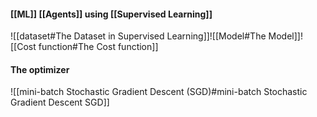 #### [[ML]] [[Agents]] using [[Supervised Learning]]
![[dataset#The Dataset in Supervised Learning]]![[Model#The Model]]![[Cost function#The Cost function]]
#### The optimizer
![[mini-batch Stochastic Gradient Descent (SGD)#mini-batch Stochastic Gradient Descent SGD]]